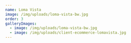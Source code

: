 ```yaml
---
name: Loma Vista
image: /img/uploads/loma-vista-bw.jpg
order: 3
galleryImages:
  - image: /img/uploads/loma-vista-bw.jpg
  - image: /img/uploads/client-ecommerce-lomavista.jpg
---
```

